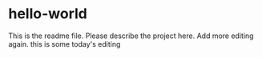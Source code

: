 # hello-world
This is the readme file. Please describe the project here.
Add more editing again.
this is some today's editing
